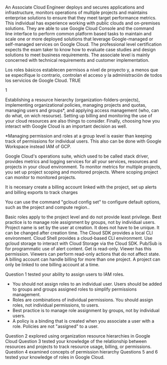 

An Associate Cloud Engineer deploys and secures applications and infrastructure, monitors operations of multiple projects and maintains enterprise solutions to ensure that they meet target performance metrics. This individual has experience working with public clouds and on-premises solutions. They are able to use Google Cloud Console and the command line interface to perform common platform based tasks to maintain and scale one or more deployed solutions that leverage Google-managed or self-managed services on Google Cloud. The professional level certification expects the exam taker to know how to evaluate case studies and design solutions to meet business requirements. The associate level is mainly concerned with technical requirements and customer implementation.

Los roles básicos establecen permisos a nivel de proyecto y, a menos que se especifique lo contrario, controlan el acceso y la administración de todos los servicios de Google Cloud. TRUE

1

Establishing a resource hierarchy (organization-folders-projects), implementing organizational policies, managing projects and quotas, managing users and groups*, and applying access management (who, can do what, on wich resourse). Setting up billing and monitoring the use of your cloud resources are also things to consider. Finally, choosing how you interact with Google Cloud is an important decision as well.

*Managing permission and roles at a group level is easier than keeping track of permissions for individual users. This also can be done with Google Workspace instead IAM of GCP. 

Google Cloud's operations suite, which used to be called stack driver, provides metrics and logging services for all your services, resources and projects in your cloud environment. To monitor metrics for multiple projects, you set up project scoping and monitored projects. Where scoping project can monitor to monitored projects. 

It is necesary create a billing account linked with the project, set up alerts and billing exports to track charges

You can use the command "gcloud config set" to configure default options, such as the project and compute region..

Basic roles apply to the project level and do not provide least privilege.
Best practice is to manage role assignment by groups, not by individual users.
Project name is set by the user at creation. It does not have to be unique. It can be changed after creation time.
The Cloud SDK provides a local CLI environment. Cloud Shell provides a cloud-based CLI environment.
Use gcloud storage to interact with Cloud Storage via the Cloud SDK.
Pub/Sub is for programmatic use of alert content.
Get is read-only. Viewer has this permission. Viewers can perform read-only actions that do not affect state.
A billing account can handle billing for more than one project. A project can only be linked to one billing account at a time.

Question 1 tested your ability to assign users to IAM roles. 
- You should not assign roles to an individual user. Users should be added to groups and groups assigned roles to simplify permissions management.
- Roles are combinations of individual permissions. You should assign roles, not individual permissions, to users.
- Best practice is to manage role assignment by groups, not by individual users.
- A policy is a binding that is created when you associate a user with a role. Policies are not "assigned" to a user.



Question 2 explored using organization resource hierarchies in Google Cloud
Question 3 tested your knowledge of the relationship between resources and projects to track resource usage, billing, or permissions. 
Question 4 examined concepts of permission hierarchy
Questions 5 and 6 tested your knowledge of roles in Google Cloud.